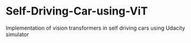 # Self-Driving-Car-using-ViT
Implementation of vision transformers in self driving cars using Udacity simulator

